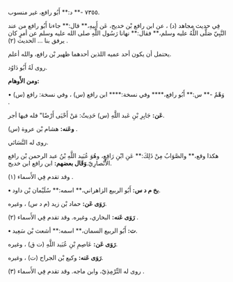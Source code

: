 ٧٣٥٥ -** د:** أَبُو رافع، غير منسوب.

فِي حديث مجاهد (د) ، عن ابن رافع بْن خديج، عَن أَبِيهِ،** قال:** جاءنا أَبُو رافع من عند النَّبِيّ صَلَّى اللَّهُ عليه وسلم،** فقال:** نهانا رَسُول اللَّهِ صلى الله عليه وسلم عن أمرٍ كان يرفق بنا ... الحديث (٢) .

يحتمل أن يكون أحد عميه اللذين أحدهما ظهير بْن رافع، والله أعلم.

روى لَهُ أَبُو دَاوُد.

**ومن الأَوهام:**

• وَهْمٌ -** س:** أَبُو رافع،**** وفي نسخة:**** ابن رافع (س) ، وفي نسخة: رافع (س) .

**عَن:** جَابِرِ بْنِ عَبد اللَّهِ (س) حَدِيثٌ: مَنْ أَحْيَى أَرْضًا" فله فيها أجر.

**وعَنه:** هشام بْن عروة (س) .

روى له النَّسَائي.

هكذا وقع،** والصَّوَابُ مِنْ ذَلِكَ:** عَنِ ابْنِ رَافِعٍ، وهُوَ عُبَيد اللَّهِ بْنُ عبد الرحمن بْن رافع الأَنْصارِيّ.**وَقَال بعضهم:** ابن رافع ابن خديج.

وقد تقدم فِي الأَسماء (١) .

**• بخ م د س:** أَبُو الربيع الزاهراني،** اسمه:** سُلَيْمان بْن داود.

**رَوَى عَن:** حماد بْن زيد (م د س) ، وغيره.

**رَوَى عَنه:** البخاري، وغيره. وقد تقدم فِي الأَسماء (٢) .

**• ت:** أَبُو الربيع السمان،** اسمه:** أشعث بْن سَعِيد.

**رَوَى عَن:** عَاصِمِ بْنِ عُبَيد اللَّهِ (ت ق) ، وغيره.

**رَوَى عَنه:** وكيع بْن الجراح (ت) ، وغيره.

روى له التِّرْمِذِيّ، وابن ماجه. وقد تقدم فِي الأَسماء (٣) .